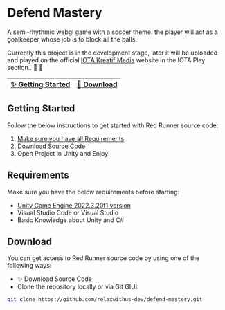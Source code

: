 # Defend Mastery
A semi-rhythmic webgl game with a soccer theme. the player will act as a goalkeeper whose job is to block all the balls.

Currently this project is in the development stage, later it will be uploaded and played on the official [IOTA Kreatif Media](https://iota.co.id/) website in the IOTA Play section.. :clap: :tada:

| [:sparkles: Getting Started](#getting-started) | [:rocket: Download](#download) |
| --------------- | --------------- |
## Getting Started

Follow the below instructions to get started with Red Runner source code:

1. [Make sure you have all Requirements](#requirements)
2. [Download Source Code](#download)
3. Open Project in Unity and Enjoy!

## Requirements

Make sure you have the below requirements before starting:

- [Unity Game Engine 2022.3.20f1 version ]([https://unity3d.com](https://unity.com/releases/editor/qa/lts-releases))
- Visual Studio Code or Visual Studio
- Basic Knowledge about Unity and C#

## Download

You can get access to Red Runner source code by using one of the following ways:

- :sparkles: Download Source Code
- Clone the repository locally or via Git GIUI:

```bash
git clone https://github.com/relaxwithus-dev/defend-mastery.git
```
